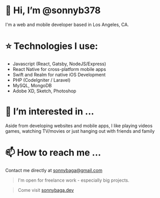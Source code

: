 # 👋 Hi, I’m @sonnyb378
I'm a web and mobile developer based in Los Angeles, CA.

# :star: Technologies I use:
- Javascript (React, Gatsby, NodeJS/Express)
- React Native for cross-platform mobile apps
- Swift and Realm for native iOS Development
- PHP (CodeIgniter / Laravel)
- MySQL, MongoDB
- Adobe XD, Sketch, Photoshop

# 👀 I’m interested in ...
Aside from developing websites and mobile apps, I like playing videos games, watching TV/movies or just hanging out with friends and family


# 📫 How to reach me ...
Contact me directly at sonnybaga@gmail.com

> I'm open for freelance work - especially big projects.

> Come visit [sonnybaga.dev](http://sonnybaga.dev)

<!---
sonnyb378/sonnyb378 is a ✨ special ✨ repository because its `README.md` (this file) appears on your GitHub profile.
You can click the Preview link to take a look at your changes.
--->

